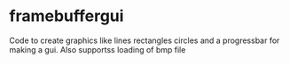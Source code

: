 # framebuffergui
Code to create graphics like lines rectangles circles and a progressbar for making a gui. Also supportss loading of bmp file
